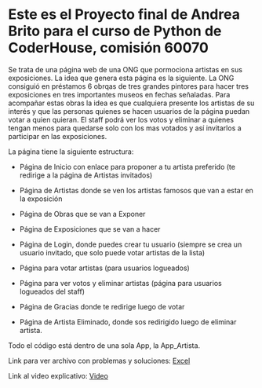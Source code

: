 # Este es el Proyecto final de Andrea Brito para el curso de Python de CoderHouse, comisión 60070
Se trata de una página web de una ONG que pormociona artistas en sus exposiciones.
La idea que genera esta página es la siguiente.
La ONG consiguió en préstamos 6 obrqas de tres grandes pintores para hacer tres exposiciones en tres importantes museos en fechas señaladas. Para acompañar estas obras la idea es que cualquiera presente los artistas de su interés y que las personas quienes se hacen usuarios de la página puedan votar a quien quieran. El staff podrá ver los votos y eliminar a quienes tengan menos para quedarse solo con los mas votados y así invitarlos a participar en las exposiciones.

La página tiene la siguiente estructura:

* Página de Inicio con enlace para proponer a tu artista preferido (te redirige a la página de Artistas invitados)

* Página de Artistas donde se ven los artistas famosos que van a estar en la exposición

* Página de Obras que se van a Exponer

* Página de Exposiciones que se van a hacer

* Página de Login, donde puedes crear tu usuario (siempre se crea un usuario invitado, que solo puede votar artistas de la lista)

* Página para votar artistas (para usuarios logueados)

* Página para ver votos y eliminar artistas (página para usuarios logueados del staff)

* Página de Gracias donde te redirige luego de votar

* Página de Artista Eliminado, donde sos redirigido luego de eliminar artista.



Todo el código está dentro de una sola App, la App_Artista.

Link para ver archivo con problemas y soluciones: [Excel](https://ecotecnouy-my.sharepoint.com/:x:/g/personal/andreab_ecotecno_com_uy/Ea3GnTM0b8RNkxnxBaqAJOYB7wDjnq4wILU0AIPJcU2_3w?e=HrdfZW)

Link al video explicativo: [Video](https://youtu.be/j4XXe-rfV74)
